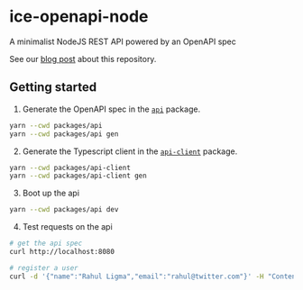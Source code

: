 # ice-openapi-node

A minimalist NodeJS REST API powered by an OpenAPI spec

See our [blog post](http://u.icepanel.io/8aff2d69) about this repository.

## Getting started

1. Generate the OpenAPI spec in the [`api`](/packages/api) package.

```bash
yarn --cwd packages/api
yarn --cwd packages/api gen
```

2. Generate the Typescript client in the [`api-client`](/packages/api-client) package.

```bash
yarn --cwd packages/api-client
yarn --cwd packages/api-client gen
```

3. Boot up the api

```bash
yarn --cwd packages/api dev
```

4. Test requests on the api

```bash
# get the api spec
curl http://localhost:8080

# register a user
curl -d '{"name":"Rahul Ligma","email":"rahul@twitter.com"}' -H "Content-Type: application/json" -X POST http://localhost:8080/user/register
```
